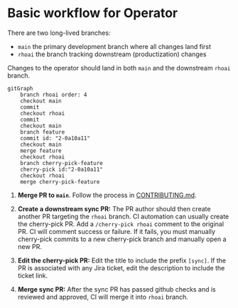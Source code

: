 # Basic workflow for Operator

There are two long-lived branches:

- `main` the primary development branch where all changes land first
- `rhoai` the branch tracking downstream (productization) changes

Changes to the operator should land in both `main` and the downstream `rhoai` branch.

```mermaid
gitGraph
    branch rhoai order: 4
    checkout main
    commit
    checkout rhoai
    commit
    checkout main
    branch feature
    commit id: "2-0a10a11"
    checkout main
    merge feature
    checkout rhoai
    branch cherry-pick-feature
    cherry-pick id:"2-0a10a11"
    checkout rhoai
    merge cherry-pick-feature
```

1. **Merge PR to `main`**. Follow the process in [CONTRIBUTING.md](../CONTRIBUTING.md).

2. **Create a downstream sync PR:**
The PR author should then create another PR targeting the `rhoai` branch. CI automation can usually create the
cherry-pick PR. Add a `/cherry-pick rhoai` comment to the original PR. CI will comment success or failure. If it fails,
you must manually cherry-pick commits to a new cherry-pick branch and manually open a new PR.

3. **Edit the cherry-pick PR:** Edit the title to include the prefix `[sync]`. If the PR is associated with any Jira
ticket, edit the description to include the ticket link.

4. **Merge sync PR:**
After the sync PR has passed github checks and is reviewed and approved, CI will merge it into `rhoai` branch.
